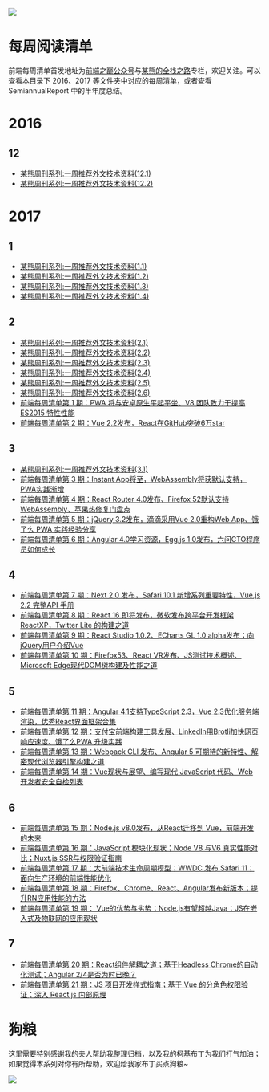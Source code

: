 ![](https://cdn-images-1.medium.com/max/2000/1*3oNgt5C2JC5FucjUm2SPxg.jpeg)

# 每周阅读清单

前端每周清单首发地址为[前端之巅公众号](https://parg.co/bhI)与[某熊的全栈之路](https://zhuanlan.zhihu.com/p/27815800)专栏，欢迎关注。可以查看本目录下 2016、2017 等文件夹中对应的每周清单，或者查看 SemiannualReport 中的半年度总结。


# 2016

## 12
- [某熊周刊系列:一周推荐外文技术资料(12.1)](https://zhuanlan.zhihu.com/p/24516669)
- [某熊周刊系列:一周推荐外文技术资料(12.2)](https://zhuanlan.zhihu.com/p/24634585)

# 2017

## 1
- [某熊周刊系列:一周推荐外文技术资料(1.1)](https://zhuanlan.zhihu.com/p/24739573)
- [某熊周刊系列:一周推荐外文技术资料(1.2)](https://zhuanlan.zhihu.com/p/24840980)
- [某熊周刊系列:一周推荐外文技术资料(1.3)](https://zhuanlan.zhihu.com/p/24940337)
- [某熊周刊系列:一周推荐外文技术资料(1.4)](https://zhuanlan.zhihu.com/p/25017944)

## 2
- [某熊周刊系列:一周推荐外文技术资料(2.1)](https://zhuanlan.zhihu.com/p/25074913)
- [某熊周刊系列:一周推荐外文技术资料(2.2)](https://zhuanlan.zhihu.com/p/25153057)
- [某熊周刊系列:一周推荐外文技术资料(2.3)](https://zhuanlan.zhihu.com/p/25224787)
- [某熊周刊系列:一周推荐外文技术资料(2.4)](https://zhuanlan.zhihu.com/p/25304430)
- [某熊周刊系列:一周推荐外文技术资料(2.5)](https://zhuanlan.zhihu.com/p/25384352)
- [某熊周刊系列:一周推荐外文技术资料(2.6)](https://zhuanlan.zhihu.com/p/25476502)
- [前端每周清单第 1 期：PWA 将与安卓原生平起平坐、V8 团队致力于提高 ES2015 特性性能](https://zhuanlan.zhihu.com/p/25335123) 
- [前端每周清单第 2 期：Vue 2.2发布，React在GitHub突破6万star](https://zhuanlan.zhihu.com/p/25462536)

## 3
- [某熊周刊系列:一周推荐外文技术资料(3.1)](https://zhuanlan.zhihu.com/p/25549996)
- [前端每周清单第 3 期：Instant App将至，WebAssembly将获默认支持，PWA实践渐增](https://zhuanlan.zhihu.com/p/25597082)
- [前端每周清单第 4 期：React Router 4.0发布、Firefox 52默认支持WebAssembly、苹果热修复门盘点](https://zhuanlan.zhihu.com/p/25740575) 
- [前端每周清单第 5 期：jQuery 3.2发布，滴滴采用Vue 2.0重构Web App、饿了么 PWA 实践经验分享](https://zhuanlan.zhihu.com/p/25888775) 
- [前端每周清单第 6 期：Angular  4.0学习资源，Egg.js 1.0发布，六问CTO程序员如何成长](https://zhuanlan.zhihu.com/p/26029047)

## 4
- [前端每周清单第 7 期：Next 2.0 发布，Safari 10.1 新增系列重要特性，Vue.js 2.2 完整API 手册](https://zhuanlan.zhihu.com/p/26191902)
- [前端每周清单第 8 期：React 16 即将发布，微软发布跨平台开发框架 ReactXP，Twitter Lite 的构建之道](https://zhuanlan.zhihu.com/p/26282614)
- [前端每周清单第 9 期：React Studio 1.0.2、ECharts GL 1.0 alpha发布；向jQuery用户介绍Vue](https://zhuanlan.zhihu.com/p/26448725)
- [前端每周清单第 10 期：Firefox53、React VR发布、JS测试技术概述、Microsoft Edge现代DOM树构建及性能之道](https://zhuanlan.zhihu.com/p/26550513)

## 5
- [前端每周清单第 11 期：Angular 4.1支持TypeScript 2.3，Vue 2.3优化服务端渲染，优秀React界面框架合集](https://zhuanlan.zhihu.com/p/26682332)
- [前端每周清单第 12 期：支付宝前端构建工具发展、LinkedIn用Brotli加快网页响应速度、饿了么PWA 升级实践](https://zhuanlan.zhihu.com/p/26780461)
- [前端每周清单第 13 期：Webpack CLI 发布、Angular 5 可期待的新特性、解密现代浏览器引擎构建之道](https://zhuanlan.zhihu.com/p/26920959)
- [前端每周清单第 14 期：Vue现状与展望、编写现代 JavaScript 代码、Web 开发者安全自检列表](https://zhuanlan.zhihu.com/p/27052544) 

## 6
- [前端每周清单第 15 期：Node.js v8.0发布，从React迁移到 Vue，前端开发的未来](https://parg.co/bJ9)
- [前端每周清单第 16 期：JavaScript 模块化现状；Node V8 与V6 真实性能对比；Nuxt.js SSR与权限验证指南](https://zhuanlan.zhihu.com/p/27260442)
- [前端每周清单第 17 期：大前端技术生命周期模型；WWDC 发布 Safari 11；面向生产环境的前端性能优化](https://zhuanlan.zhihu.com/p/27372944)
- [前端每周清单第 18 期：Firefox、Chrome、React、Angular发布新版本；提升RN应用性能的方法](https://zhuanlan.zhihu.com/p/27468442) 
- [前端每周清单第 19 期： Vue的优势与劣势；Node.js有望超越Java；JS在嵌入式及物联网的应用现状](https://zhuanlan.zhihu.com/p/27577316)

## 7
- [前端每周清单第 20 期：React组件解耦之道；基于Headless Chrome的自动化测试；Angular 2/4是否为时已晚？](https://zhuanlan.zhihu.com/p/27684971)
- [前端每周清单第 21 期：JS 项目开发样式指南；基于 Vue 的分角色权限验证；深入 React.js 内部原理](https://zhuanlan.zhihu.com/p/27815800)


# 狗粮

这里需要特别感谢我的夫人帮助我整理归档，以及我的柯基布丁为我们打气加油；如果觉得本系列对你有所帮助，欢迎给我家布丁买点狗粮~

![](https://github.com/wxyyxc1992/OSS/blob/master/2017/8/1/Buding.jpg?raw=true)

